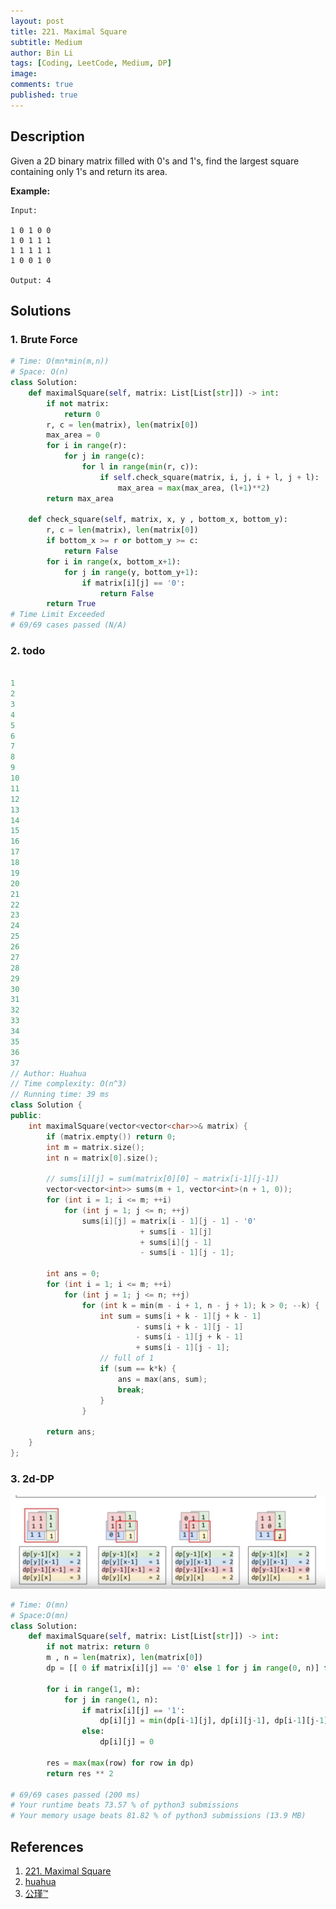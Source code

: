 ```yaml
---
layout: post
title: 221. Maximal Square
subtitle: Medium
author: Bin Li
tags: [Coding, LeetCode, Medium, DP]
image: 
comments: true
published: true
---
```


## Description

Given a 2D binary matrix filled with 0's and 1's, find the largest square containing only 1's and return its area.

**Example:**

```
Input: 

1 0 1 0 0
1 0 1 1 1
1 1 1 1 1
1 0 0 1 0

Output: 4
```

## Solutions
### 1. Brute Force

```python
# Time: O(mn*min(m,n))
# Space: O(n)
class Solution:
    def maximalSquare(self, matrix: List[List[str]]) -> int:
        if not matrix:
            return 0
        r, c = len(matrix), len(matrix[0])
        max_area = 0
        for i in range(r):
            for j in range(c):
                for l in range(min(r, c)):
                    if self.check_square(matrix, i, j, i + l, j + l):
                        max_area = max(max_area, (l+1)**2)
        return max_area
    
    def check_square(self, matrix, x, y , bottom_x, bottom_y):
        r, c = len(matrix), len(matrix[0])
        if bottom_x >= r or bottom_y >= c:
            return False
        for i in range(x, bottom_x+1):
            for j in range(y, bottom_y+1):
                if matrix[i][j] == '0':
                    return False
        return True
# Time Limit Exceeded
# 69/69 cases passed (N/A)
```

### 2. todo

```c++

1
2
3
4
5
6
7
8
9
10
11
12
13
14
15
16
17
18
19
20
21
22
23
24
25
26
27
28
29
30
31
32
33
34
35
36
37
// Author: Huahua
// Time complexity: O(n^3)
// Running time: 39 ms
class Solution {
public:
    int maximalSquare(vector<vector<char>>& matrix) {
        if (matrix.empty()) return 0;
        int m = matrix.size();
        int n = matrix[0].size();
        
        // sums[i][j] = sum(matrix[0][0] ~ matrix[i-1][j-1])
        vector<vector<int>> sums(m + 1, vector<int>(n + 1, 0));
        for (int i = 1; i <= m; ++i)
            for (int j = 1; j <= n; ++j)        
                sums[i][j] = matrix[i - 1][j - 1] - '0' 
                             + sums[i - 1][j]
                             + sums[i][j - 1]
                             - sums[i - 1][j - 1];
        
        int ans = 0;
        for (int i = 1; i <= m; ++i)
            for (int j = 1; j <= n; ++j)
                for (int k = min(m - i + 1, n - j + 1); k > 0; --k) {
                    int sum = sums[i + k - 1][j + k - 1]
                            - sums[i + k - 1][j - 1]
                            - sums[i - 1][j + k - 1]
                            + sums[i - 1][j - 1];
                    // full of 1
                    if (sum == k*k) {
                        ans = max(ans, sum);
                        break;
                    }
                }
 
        return ans;
    }
};
```
### 3. 2d-DP
![-w1338](/img/media/15823656174851.jpg)


```python
# Time: O(mn)
# Space:O(mn)
class Solution:
    def maximalSquare(self, matrix: List[List[str]]) -> int:
        if not matrix: return 0
        m , n = len(matrix), len(matrix[0])
        dp = [[ 0 if matrix[i][j] == '0' else 1 for j in range(0, n)] for i in range(0, m)]
        
        for i in range(1, m):
            for j in range(1, n):
                if matrix[i][j] == '1':
                    dp[i][j] = min(dp[i-1][j], dp[i][j-1], dp[i-1][j-1]) + 1
                else:
                    dp[i][j] = 0
        
        res = max(max(row) for row in dp)
        return res ** 2

# 69/69 cases passed (200 ms)
# Your runtime beats 73.57 % of python3 submissions
# Your memory usage beats 81.82 % of python3 submissions (13.9 MB)
```

## References
1. [221. Maximal Square](https://leetcode.com/problems/maximal-square/description/)
2. [huahua](https://zxi.mytechroad.com/blog/dynamic-programming/leetcode-221-maximal-square/)
3. [公瑾™](https://leetcode.com/problems/maximal-square/discuss/164120/Python-or-DP-tm)